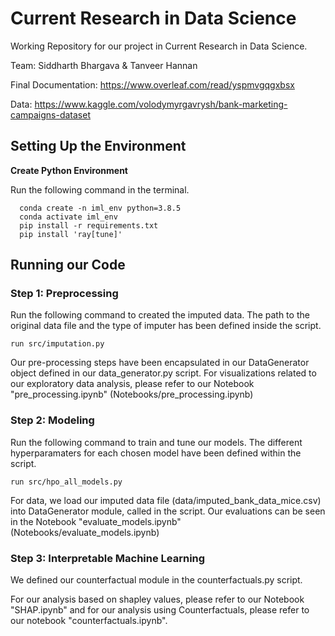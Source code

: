 # Current Research in Data Science
Working Repository for our project in Current Research in Data Science.

Team: Siddharth Bhargava & Tanveer Hannan

Final Documentation: https://www.overleaf.com/read/yspmvgqgxbsx


Data: https://www.kaggle.com/volodymyrgavrysh/bank-marketing-campaigns-dataset


## Setting Up the Environment

**Create Python Environment**

Run the following command in the terminal.
```
  conda create -n iml_env python=3.8.5
  conda activate iml_env
  pip install -r requirements.txt
  pip install 'ray[tune]'
```

## Running our Code

### Step 1: Preprocessing

Run the following command to created the imputed data. The path to the original data file and the type of imputer has been defined inside the script.
```
run src/imputation.py
```
Our pre-processing steps have been encapsulated in our DataGenerator object defined in our data_generator.py script. For visualizations related to our exploratory data analysis, please refer to our Notebook "pre_processing.ipynb" (Notebooks/pre_processing.ipynb)

### Step 2: Modeling

Run the following command to train and tune our models. The different hyperparamaters for each chosen model have been defined within the script.
```
run src/hpo_all_models.py
```
For data, we load our imputed data file (data/imputed_bank_data_mice.csv) into DataGenerator module, called in the script. Our evaluations can be seen in the Notebook "evaluate_models.ipynb" (Notebooks/evaluate_models.ipynb)

### Step 3: Interpretable Machine Learning

We defined our counterfactual module in the counterfactuals.py script. 

For our analysis based on shapley values, please refer to our Notebook "SHAP.ipynb" and for our analysis using Counterfactuals, please refer to our notebook "counterfactuals.ipynb".
